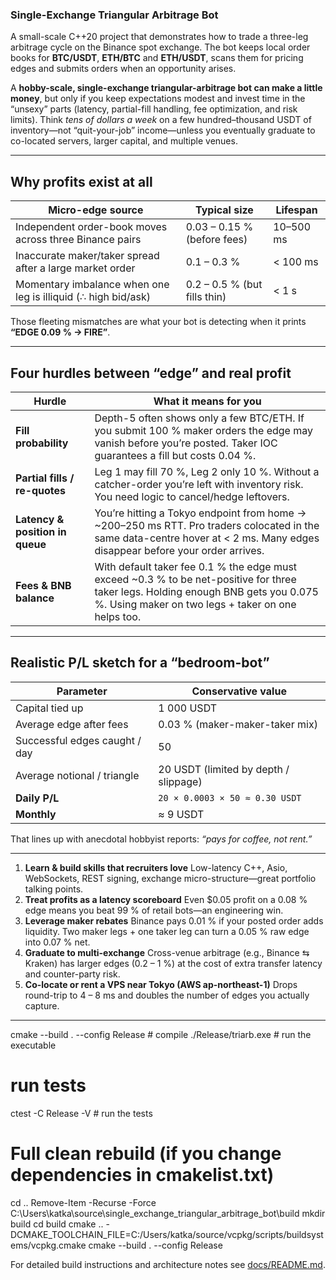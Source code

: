 ### Single-Exchange Triangular Arbitrage Bot

A small-scale C++20 project that demonstrates how to trade a three-leg
arbitrage cycle on the Binance spot exchange.  The bot keeps local order books
for **BTC/USDT**, **ETH/BTC** and **ETH/USDT**, scans them for pricing edges and
submits orders when an opportunity arises.

A **hobby-scale, single-exchange triangular-arbitrage bot can make a little money**, but only if you keep expectations modest and invest time in the “unsexy” parts (latency, partial-fill handling, fee optimization, and risk limits).  Think *tens of dollars a week* on a few hundred–thousand USDT of inventory—not “quit-your-job” income—unless you eventually graduate to co-located servers, larger capital, and multiple venues.

---

## Why profits exist at all

| Micro-edge source                                             | Typical size                 | Lifespan  |
| ------------------------------------------------------------- | ---------------------------- | --------- |
| Independent order-book moves across three Binance pairs       | 0.03 – 0.15 % (before fees)  | 10–500 ms |
| Inaccurate maker/taker spread after a large market order      | 0.1 – 0.3 %                  | < 100 ms  |
| Momentary imbalance when one leg is illiquid (∴ high bid/ask) | 0.2 – 0.5 % (but fills thin) | < 1 s     |

Those fleeting mismatches are what your bot is detecting when it prints **“EDGE 0.09 % → FIRE”**.

---

## Four hurdles between “edge” and **real** profit

| Hurdle                          | What it means for you                                                                                                                                                                     |
| ------------------------------- | ----------------------------------------------------------------------------------------------------------------------------------------------------------------------------------------- |
| **Fill probability**            | Depth-5 often shows only a few BTC/ETH. If you submit 100 % maker orders the edge may vanish before you’re posted. Taker IOC guarantees a fill but costs 0.04 %.                          |
| **Partial fills / re-quotes**   | Leg 1 may fill 70 %, Leg 2 only 10 %. Without a catcher-order you’re left with inventory risk. You need logic to cancel/hedge leftovers.                                                  |
| **Latency & position in queue** | You’re hitting a Tokyo endpoint from home → \~200–250 ms RTT. Pro traders colocated in the same data-centre hover at < 2 ms. Many edges disappear before your order arrives.              |
| **Fees & BNB balance**          | With default taker fee 0.1 % the edge must exceed \~0.3 % to be net-positive for three taker legs. Holding enough BNB gets you 0.075 %. Using maker on two legs + taker on one helps too. |

---

## Realistic P/L sketch for a “bedroom-bot”

| Parameter                     | Conservative value                    |
| ----------------------------- | ------------------------------------- |
| Capital tied up               | 1 000 USDT                            |
| Average edge after fees       | 0.03 % (maker-maker-taker mix)        |
| Successful edges caught / day | 50                                    |
| Average notional / triangle   | 20 USDT (limited by depth / slippage) |
| **Daily P/L**                 | `20 × 0.0003 × 50 ≈ 0.30 USDT`        |
| **Monthly**                   | ≈ 9 USDT                              |

That lines up with anecdotal hobbyist reports: *“pays for coffee, not rent.”*

---

1. **Learn & build skills that recruiters love**
   Low-latency C++, Asio, WebSockets, REST signing, exchange micro-structure—great portfolio talking points.
2. **Treat profits as a latency scoreboard**
   Even \$0.05 profit on a 0.08 % edge means you beat 99 % of retail bots—an engineering win.
3. **Leverage maker rebates**
   Binance pays 0.01 % if your posted order adds liquidity. Two maker legs + one taker leg can turn a 0.05 % raw edge into 0.07 % net.
4. **Graduate to multi-exchange**
   Cross-venue arbitrage (e.g., Binance ⇆ Kraken) has larger edges (0.2 – 1 %) at the cost of extra transfer latency and counter-party risk.
5. **Co-locate or rent a VPS near Tokyo (AWS ap-northeast-1)**
   Drops round-trip to 4 – 8 ms and doubles the number of edges you actually capture.

---

cmake --build . --config Release    # compile
./Release/triarb.exe                # run the executable

# run tests
ctest -C Release -V                 # run the tests

# Full clean rebuild (if you change dependencies in cmakelist.txt)
cd ..
Remove-Item -Recurse -Force C:\Users\katka\source\single_exchange_triangular_arbitrage_bot\build
mkdir build
cd build
cmake .. -DCMAKE_TOOLCHAIN_FILE=C:/Users/katka/source/vcpkg/scripts/buildsystems/vcpkg.cmake
cmake --build . --config Release


For detailed build instructions and architecture notes see [docs/README.md](docs/README.md).
